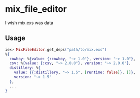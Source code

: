 # mix_file_editor

I wish mix.exs was data

## Usage

```elixir
iex> MixFileEditor.get_deps("path/to/mix.exs")
%{
  cowboy: %{value: {:cowboy, "~> 1.0"}, version: "~> 1.0"},
  csv: %{value: {:csv, "~> 2.0.0"}, version: "~> 2.0.0"},
  distillery: %{
    value: {{:distillery, "~> 1.5", [runtime: false]}, []},
    version: "~> 1.5"
  },
  ...
}
```
